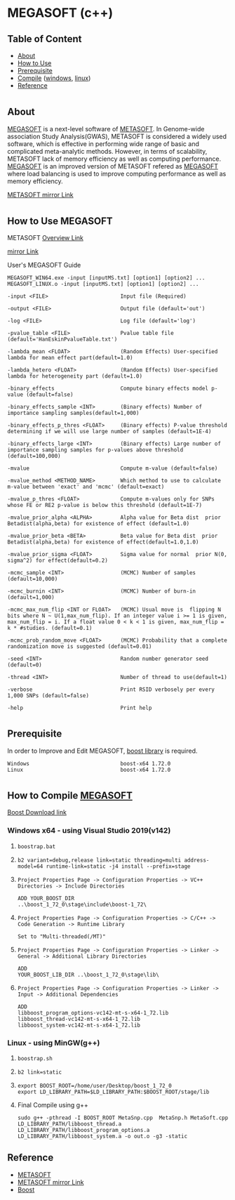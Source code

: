 # MEGASOFT (c++)

## Table of Content
- [About](#about)
- [How to Use](#use)
- [Prerequisite](#prerequisite)
- [Compile](#compile) ([windows](#windows), [linux](#linux))
- [Reference](#reference)

#
## About <a name="about"></a>
<a href="https://github.com/JuhunC/MEGASOFT">MEGASOFT</a> is a next-level software of <a href="http://genetics.cs.ucla.edu/meta/">METASOFT</a>. In Genome-wide association Study Analysis(GWAS), METASOFT is considered a widely used software, which is effective in performing wide range of basic and complicated meta-analytic methods. However, in terms of scalability, METASOFT lack of memory efficiency as well as computing performance. <a href="https://github.com/JuhunC/MEGASOFT/">MEGASOFT</a> is an improved version of METASOFT refered as <a href="https://github.com/JuhunC/MEGASOFT">MEGASOFT</a> where load balancing is used to improve computing performance as well as memory efficiency.

<a href="https://hanlab-snu.github.io/METASOFT/">METASOFT mirror Link</a>
#

## How to Use MEGASOFT<a name="use"></a>

METASOFT <a href="http://genetics.cs.ucla.edu/meta/">Overview Link</a>

<a href="https://hanlab-snu.github.io/METASOFT/">mirror Link</a>

User's MEGASOFT Guide
```
MEGASOFT_WIN64.exe -input [inputMS.txt] [option1] [option2] ...
MEGASOFT_LINUX.o -input [inputMS.txt] [option1] [option2] ...
```
```
-input <FILE>                       Input file (Required)
```
```
-output <FILE>                      Output file (default='out')
```
```
-log <FILE>                         Log file (default='log')
```
```
-pvalue_table <FILE>                Pvalue table file (default='HanEskinPvalueTable.txt')
```
```
-lambda_mean <FLOAT>                (Random Effects) User-specified lambda for mean effect part(default=1.0)
```
```
-lambda_hetero <FLOAT>              (Random Effects) User-specified lambda for heterogeneity part (default=1.0)
```
```
-binary_effects                     Compute binary effects model p-value (default=false)
```
```
-binary_effects_sample <INT>        (Binary effects) Number of importance sampling samples(default=1,000)
```
```
-binary_effects_p_thres <FLOAT>     (Binary effects) P-value threshold determining if we will use large number of samples (default=1E-4)
```
```
-binary_effects_large <INT>         (Binary effects) Large number of importance sampling samples for p-values above threshold (default=100,000)
```
```
-mvalue                             Compute m-value (default=false)
```
```
-mvalue_method <METHOD_NAME>        Which method to use to calculate m-value between 'exact' and 'mcmc' (default=exact)
```
```
-mvalue_p_thres <FLOAT>             Compute m-values only for SNPs whose FE or RE2 p-value is below this threshold (default=1E-7)
```
```
-mvalue_prior_alpha <ALPHA>         Alpha value for Beta dist  prior Betadist(alpha,beta) for existence of effect (default=1.0)
```
```
-mvalue_prior_beta <BETA>           Beta value for Beta dist  prior Betadist(alpha,beta) for existence of effect(default=1.0,1.0)
```
```
-mvalue_prior_sigma <FLOAT>         Sigma value for normal  prior N(0, sigma^2) for effect(default=0.2)
```
```
-mcmc_sample <INT>                  (MCMC) Number of samples  (default=10,000)
```
```
-mcmc_burnin <INT>                  (MCMC) Number of burn-in  (default=1,000)
```
```
-mcmc_max_num_flip <INT or FLOAT>   (MCMC) Usual move is  flipping N bits where N ~ U(1,max_num_flip). If an integer value i >= 1 is given, max_num_flip = i. If a float value 0 < k < 1 is given, max_num_flip = k * #studies. (default=0.1)
```
```
-mcmc_prob_random_move <FLOAT>      (MCMC) Probability that a complete randomization move is suggested (default=0.01)
```
```
-seed <INT>                         Random number generator seed (default=0)
```
```
-thread <INT>                       Number of thread to use(default=1)
```
```
-verbose                            Print RSID verbosely per every 1,000 SNPs (default=false)
```
```
-help                               Print help
```
#
## Prerequisite<a name="prerequisite"></a>
In order to Improve and Edit MEGASOFT, <a href="https://www.boost.org/">boost library</a> is required.
```
Windows                             boost-x64 1.72.0
Linux                               boost-x64 1.72.0
```
#
## How to Compile <a href="https://github.com/JuhunC/MEGASOFT">MEGASOFT</a><a name="compile"></a>
<a href="https://www.boost.org/users/download/">Boost Download link</a>

### Windows x64<a name="windows"></a> - using Visual Studio 2019(v142)
1. `boostrap.bat`

2. `b2 variant=debug,release link=static threading=multi address-model=64 runtime-link=static -j4 install --prefix=stage`
3. `Project Properties Page -> Configuration Properties -> VC++ Directories -> Include Directories`
    ``` 
    ADD YOUR_BOOST_DIR 
    ..\boost_1_72_0\stage\include\boost-1_72\
    ```
4. `Project Properties Page -> Configuration Properties -> C/C++ -> Code Generation -> Runtime Library`
    ```
    Set to "Multi-threaded(/MT)"
    ```
5. `Project Properties Page -> Configuration Properties -> Linker -> General -> Additional Library Directories`
    ```
    ADD 
    YOUR_BOOST_LIB_DIR ..\boost_1_72_0\stage\lib\
    ```
6. `Project Properties Page -> Configuration Properties -> Linker -> Input -> Additional Dependencies`
    ```
    ADD
    libboost_program_options-vc142-mt-s-x64-1_72.lib
    libboost_thread-vc142-mt-s-x64-1_72.lib
    libboost_system-vc142-mt-s-x64-1_72.lib
    ```
### Linux - using MinGW(g++)<a name="linux"></a>
1. `boostrap.sh`

2. `b2 link=static`

3.  ```
    export BOOST_ROOT=/home/user/Desktop/boost_1_72_0
    export LD_LIBRARY_PATH=$LD_LIBRARY_PATH:$BOOST_ROOT/stage/lib
    ```
4. Final Compile using g++
    ```
    sudo g++ -pthread -I BOOST_ROOT MetaSnp.cpp  MetaSnp.h MetaSoft.cpp LD_LIBRARY_PATH/libboost_thread.a LD_LIBRARY_PATH/libboost_program_options.a LD_LIBRARY_PATH/libboost_system.a -o out.o -g3 -static
    ```


## Reference <a name="reference"></a>

- <a href="http://genetics.cs.ucla.edu/meta/">METASOFT</a>
- <a href="https://hanlab-snu.github.io/METASOFT/">METASOFT mirror Link</a>
- <a href="https://www.boost.org/">Boost</a>
